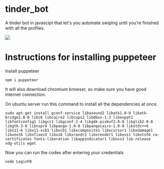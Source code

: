# tinder_bot
A tinder bot in javascipt that let's you automate swiping until you’re finished with all the profiles.

![](https://blog.photofeeler.com/wp-content/uploads/2017/12/if-you-swipe-right-on-tinder-do-they-know.jpg)


# Instructions for installing puppeteer

Install puppeteer

```
npm i puppeteer
```

It will also download chromium browser, so make sure you have good internet connection.

On ubuntu server run this command to install all the dependencies at once.
```
sudo apt-get install gconf-service libasound2 libatk1.0-0 libatk-bridge2.0-0 libc6 libcairo2 libcups2 libdbus-1-3 libexpat1 libfontconfig1 libgcc1 libgconf-2-4 libgdk-pixbuf2.0-0 libglib2.0-0 libgtk-3-0 libnspr4 libpango-1.0-0 libpangocairo-1.0-0 libstdc++6 libx11-6 libx11-xcb1 libxcb1 libxcomposite1 libxcursor1 libxdamage1 libxext6 libxfixes3 libxi6 libxrandr2 libxrender1 libxss1 libxtst6 ca-certificates fonts-liberation libappindicator1 libnss3 lsb-release xdg-utils wget
```

Now you can run the codes after entering your credentials
```
node LoginFB
```

